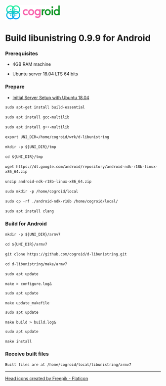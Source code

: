 [![cogroid.com](https://github.com/cogroid/resources/raw/main/images/banner/cogroid-48.png)](https://cogroid.com)

# Build libunistring 0.9.9 for Android

### Prerequisites

* 4GB RAM machine

* Ubuntu server 18.04 LTS 64 bits

### Prepare

* [Initial Server Setup with Ubuntu 18.04](https://www.digitalocean.com/community/tutorials/initial-server-setup-with-ubuntu-18-04)

```
sudo apt-get install build-essential

sudo apt install gcc-multilib

sudo apt install g++-multilib

export UNI_DIR=/home/cogroid/wrk/d-libunistring

mkdir -p ${UNI_DIR}/tmp

cd ${UNI_DIR}/tmp

wget https://dl.google.com/android/repository/android-ndk-r18b-linux-x86_64.zip

unzip android-ndk-r18b-linux-x86_64.zip

sudo mkdir -p /home/cogroid/local

sudo cp -rf ./android-ndk-r18b /home/cogroid/local/

sudo apt install clang
```

### Build for Android

```
mkdir -p ${UNI_DIR}/armv7

cd ${UNI_DIR}/armv7

git clone https://github.com/cogroid/d-libunistring.git

cd d-libunistring/make/armv7

sudo apt update

make > configure.log&
```

```
sudo apt update

make update_makefile
```

```
sudo apt update

make build > build.log&
```

```
sudo apt update

make install
```

### Receive built files

```
Built files are at /home/cogroid/local/libunistring/armv7
```

---
[Head icons created by Freepik - Flaticon](https://www.flaticon.com/free-icons/head)
